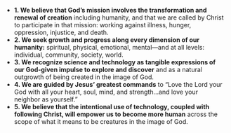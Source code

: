 - **1. We believe that God’s mission involves the transformation and renewal of creation** including humanity, and that we are called by Christ to participate in that mission: working against illness, hunger, oppression, injustice, and death.
- **2. We seek growth and progress along every dimension of our humanity:** spiritual, physical, emotional, mental—and at all levels: individual, community, society, world.
- **3. We recognize science and technology as tangible expressions of our God-given impulse to explore and discover** and as a natural outgrowth of being created in the image of God.
- **4. We are guided by Jesus’ greatest commands** to “Love the Lord your God with all your heart, soul, mind, and strength…and love your neighbor as yourself.”
- **5. We believe that the intentional use of technology, coupled with following Christ, will empower us to become more human** across the scope of what it means to be creatures in the image of God.